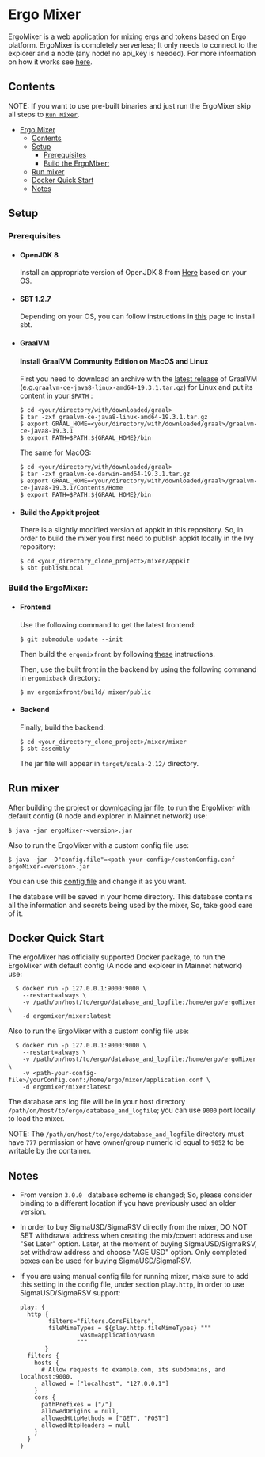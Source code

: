# Ergo Mixer
ErgoMixer is a web application for mixing ergs and tokens based on Ergo platform. ErgoMixer is completely serverless; It only needs to connect to the explorer and a node (any node! no api_key is needed). For more information on how it works see [here](https://github.com/ergoMixer/ergoMixBack/wiki/How-it-works-ergoMixer).

## Contents
NOTE: If you want to use pre-built binaries and just run the ErgoMixer skip all steps to [`Run Mixer`](#run-mixer).
- [Ergo Mixer](#ergo-mixer)
  - [Contents](#contents)
  - [Setup](#setup)
    - [Prerequisites](#prerequisites)
    - [Build the ErgoMixer:](#build-the-ergomixer)
  - [Run mixer](#run-mixer)
  - [Docker Quick Start](#docker-quick-start)
  - [Notes](#notes)


## Setup
### Prerequisites
  * #### OpenJDK 8
    Install an appropriate version of OpenJDK 8 from [Here](https://jdk.java.net/java-se-ri/8-MR3) based on your OS.
  * #### SBT 1.2.7
    Depending on your OS, you can follow instructions in [this](https://www.scala-sbt.org/1.0/docs/Setup.html) page to install sbt.

  * #### GraalVM

    #### Install GraalVM Community Edition on MacOS and Linux
    
    First you need to download an archive with the [latest release](https://github.com/oracle/graal/releases) of GraalVM (e.g.`graalvm-ce-java8-linux-amd64-19.3.1.tar.gz`) for Linux and put its content in your `$PATH` :

    ```shell
    $ cd <your/directory/with/downloaded/graal>
    $ tar -zxf graalvm-ce-java8-linux-amd64-19.3.1.tar.gz
    $ export GRAAL_HOME=<your/directory/with/downloaded/graal>/graalvm-ce-java8-19.3.1
    $ export PATH=$PATH:${GRAAL_HOME}/bin
    ```
    
    The same for MacOS:
  
    ```shell
    $ cd <your/directory/with/downloaded/graal>
    $ tar -zxf graalvm-ce-darwin-amd64-19.3.1.tar.gz
    $ export GRAAL_HOME=<your/directory/with/downloaded/graal>/graalvm-ce-java8-19.3.1/Contents/Home
    $ export PATH=$PATH:${GRAAL_HOME}/bin
    ```

  * #### Build the Appkit project
    There is a slightly modified version of appkit in this repository. So, in order to build the mixer you first need to publish appkit locally in the Ivy repository:
    ```shell
    $ cd <your_directory_clone_project>/mixer/appkit
    $ sbt publishLocal
    ```

### Build the ErgoMixer:
  * #### Frontend
      Use the following command to get the latest frontend:
      ```shell
      $ git submodule update --init
      ```
      Then build the `ergomixfront` by following [these](https://github.com/ergoMixer/ergoMixFront/blob/master/README.md) instructions.
      
      Then, use the built front in the backend by using the following command in `ergomixback` directory:
      ```shell
      $ mv ergomixfront/build/ mixer/public
      ```
  * #### Backend      
    Finally, build the backend:
    ```shell
    $ cd <your_directory_clone_project>/mixer/mixer
    $ sbt assembly
    ```
    The jar file will appear in `target/scala-2.12/` directory.

## Run mixer
After building the project or [downloading](https://github.com/ergoMixer/ergoMixBack/releases) jar file, to run the ErgoMixer with default config (A node and explorer in Mainnet network) use:
```shell
$ java -jar ergoMixer-<version>.jar
```
Also to run the ErgoMixer with a custom config file use:
```shell
$ java -jar -D"config.file"=<path-your-config>/customConfig.conf ergoMixer-<version>.jar
```
You can use this [config file](mixer/reference.conf) and change it as you want.

The database will be saved in your home directory. This database contains all the information and secrets being used by the mixer, So, take good care of it.

## Docker Quick Start
  The ergoMixer has officially supported Docker package, to run the ErgoMixer with default config (A node and explorer in Mainnet network) use:
  ```shell
    $ docker run -p 127.0.0.1:9000:9000 \
      --restart=always \
      -v /path/on/host/to/ergo/database_and_logfile:/home/ergo/ergoMixer \
      -d ergomixer/mixer:latest 
  ```
  Also to run the ErgoMixer with a custom config file use:
  ```shell
    $ docker run -p 127.0.0.1:9000:9000 \
      --restart=always \
      -v /path/on/host/to/ergo/database_and_logfile:/home/ergo/ergoMixer \
      -v <path-your-config-file>/yourConfig.conf:/home/ergo/mixer/application.conf \
      -d ergomixer/mixer:latest 
  ```

  The database ans log file will be in your host directory `/path/on/host/to/ergo/database_and_logfile`; you can use `9000` port locally to load the mixer.
  
  NOTE: The `/path/on/host/to/ergo/database_and_logfile` directory must have `777` permission or have owner/group numeric id equal to `9052` to be writable by the container.
  
## Notes
  * From version `3.0.0 ` database scheme is changed; So, please consider binding to a different location if you have previously used an older version.

  * In order to buy SigmaUSD/SigmaRSV directly from the mixer, DO NOT SET withdrawal address when creating the mix/covert address and use "Set Later" option. 
        Later, at the moment of buying SigmaUSD/SigmaRSV, set withdraw address and choose "AGE USD" option. Only completed boxes can be used for buying SigmaUSD/SigmaRSV.
        
  * If you are using manual config file for running mixer, make sure to add this setting in the config file, under section `play.http`, in order to use SigmaUSD/SigmaRSV support:
    ```
    play: {
      http {
            filters="filters.CorsFilters",
            fileMimeTypes = ${play.http.fileMimeTypes} """
                     wasm=application/wasm
                    """
           }
      filters {
        hosts {
          # Allow requests to example.com, its subdomains, and localhost:9000.
          allowed = ["localhost", "127.0.0.1"]
        }
        cors {
          pathPrefixes = ["/"]
          allowedOrigins = null,
          allowedHttpMethods = ["GET", "POST"]
          allowedHttpHeaders = null
        }
      }
    }
    ```
